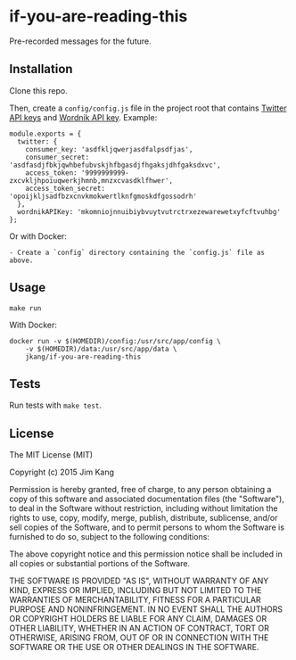 if-you-are-reading-this
==================

Pre-recorded messages for the future.

Installation
------------

Clone this repo.

Then, create a `config/config.js` file in the project root that contains [Twitter API keys](https://gist.github.com/jimkang/34d16247b40097d8cace) and [Wordnik API key](http://developer.wordnik.com/). Example:

    module.exports = {
      twitter: {
        consumer_key: 'asdfkljqwerjasdfalpsdfjas',
        consumer_secret: 'asdfasdjfbkjqwhbefubvskjhfbgasdjfhgaksjdhfgaksdxvc',
        access_token: '9999999999-zxcvkljhpoiuqwerkjhmnb,mnzxcvasdklfhwer',
        access_token_secret: 'opoijkljsadfbzxcnvkmokwertlknfgmoskdfgossodrh'
      },
      wordnikAPIKey: 'mkomniojnnuibiybvuytvutrctrxezewarewetxyfcftvuhbg'
    };

Or with Docker:

    - Create a `config` directory containing the `config.js` file as above.

Usage
-----

    make run


With Docker:

    docker run -v $(HOMEDIR)/config:/usr/src/app/config \
        -v $(HOMEDIR)/data:/usr/src/app/data \
        jkang/if-you-are-reading-this

Tests
-----

Run tests with `make test`.

License
-------

The MIT License (MIT)

Copyright (c) 2015 Jim Kang

Permission is hereby granted, free of charge, to any person obtaining a copy
of this software and associated documentation files (the "Software"), to deal
in the Software without restriction, including without limitation the rights
to use, copy, modify, merge, publish, distribute, sublicense, and/or sell
copies of the Software, and to permit persons to whom the Software is
furnished to do so, subject to the following conditions:

The above copyright notice and this permission notice shall be included in
all copies or substantial portions of the Software.

THE SOFTWARE IS PROVIDED "AS IS", WITHOUT WARRANTY OF ANY KIND, EXPRESS OR
IMPLIED, INCLUDING BUT NOT LIMITED TO THE WARRANTIES OF MERCHANTABILITY,
FITNESS FOR A PARTICULAR PURPOSE AND NONINFRINGEMENT. IN NO EVENT SHALL THE
AUTHORS OR COPYRIGHT HOLDERS BE LIABLE FOR ANY CLAIM, DAMAGES OR OTHER
LIABILITY, WHETHER IN AN ACTION OF CONTRACT, TORT OR OTHERWISE, ARISING FROM,
OUT OF OR IN CONNECTION WITH THE SOFTWARE OR THE USE OR OTHER DEALINGS IN
THE SOFTWARE.
